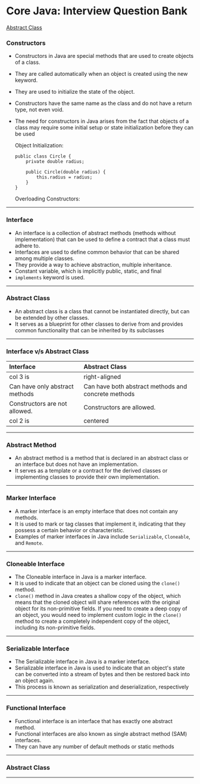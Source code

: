 # **Core Java: Interview Question Bank**

[Abstract Class](#heading-3 "Goto Abstract Class")

### **Constructors**
 - Constructors in Java are special methods that are used to create objects of a class.
 -  They are called automatically when an object is created using the new keyword.
 -  They are used to initialize the state of the object. 
 -  Constructors have the same name as the class and do not have a return type, not even void.
 - The need for constructors in Java arises from the fact that objects of a class may require some initial setup or state initialization before they can be used

    Object Initialization:
    ```
    public class Circle {
        private double radius;
    
        public Circle(double radius) {
            this.radius = radius;
        }
    }
    ```

    Overloading Constructors:
    
---

### **Interface**
 - An interface is a collection of abstract methods (methods without implementation) that can be used to define a contract that a class must adhere to. 
 - Interfaces are used to define common behavior that can be shared among multiple classes. 
 - They provide a way to achieve abstraction, multiple inheritance.
 - Constant variable, which is implicitly public, static, and final
 - `implements` keyword is used.
---

### **Abstract Class**
 - An abstract class is a class that cannot be instantiated directly, but can be extended by other classes. 
 - It serves as a blueprint for other classes to derive from and provides common functionality that can be inherited by its subclasses
---

### **Interface v/s Abstract Class**
| Interface        | Abstract Class           | 
| :------------- |:-------------| 
| col 3 is      | right-aligned | 
| Can have only abstract methods      | Can have both abstract methods and concrete methods      |  
| Constructors are not allowed. | Constructors are  allowed.      |    
| col 2 is      | centered      |  
---

### **Abstract Method**
 - An abstract method is a method that is declared in an abstract class or an interface but does not have an implementation. 
 - It serves as a template or a contract for the derived classes or implementing classes to provide their own implementation.
---

### **Marker Interface**
 - A marker interface is an empty interface that does not contain any methods. 
 - It is used to mark or tag classes that implement it, indicating that they possess a certain behavior or characteristic. 
 - Examples of marker interfaces in Java include `Serializable`, `Cloneable`, and `Remote`.
---

### **Cloneable Interface**
 - The Cloneable interface in Java is a marker interface.
 - It is used to indicate that an object can be cloned using the `clone()` method.
 - `clone()` method in Java creates a shallow copy of the object, which means that the cloned object will share references with the original object for its non-primitive fields. If you need to create a deep copy of an object, you would need to implement custom logic in the `clone()` method to create a completely independent copy of the object, including its non-primitive fields.
---

### **Serializable Interface**
 - The Serializable interface in Java is a marker interface.
 - Serializable interface in Java is used to indicate that an object's state can be converted into a stream of bytes and then be restored back into an object again. 
 - This process is known as serialization and deserialization, respectively
---

### **Functional Interface**
 - Functional interface is an interface that has exactly one abstract method. 
 - Functional interfaces are also known as single abstract method (SAM) interfaces. 
 - They can have any number of default methods or static methods
---

### **Abstract Class**

---


